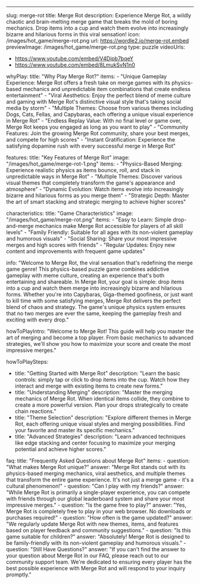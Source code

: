 ---
slug: merge-rot
title: Merge Rot
description: Experience Merge Rot, a wildly chaotic and brain-melting merge game that breaks the mold of boring mechanics. Drop items into a cup and watch them evolve into increasingly bizarre and hilarious forms in this viral sensation!
icon: /images/hot_game/merge-rot.png
url: https://wordle2.io/merge-rot.embed
previewImage: /images/hot_game/merge-rot.png
type: puzzle
videoUrls:
  - https://www.youtube.com/embed/V4Dipb7bqeY
  - https://www.youtube.com/embed/8LmukSvN1n0

whyPlay:
  title: "Why Play Merge Rot?"
  items:
    - "Unique Gameplay Experience: Merge Rot offers a fresh take on merge games with its physics-based mechanics and unpredictable item combinations that create endless entertainment"
    - "Viral Aesthetics: Enjoy the perfect blend of meme culture and gaming with Merge Rot's distinctive visual style that's taking social media by storm"
    - "Multiple Themes: Choose from various themes including Dogs, Cats, Fellas, and Capybaras, each offering a unique visual experience in Merge Rot"
    - "Endless Replay Value: With no final level or game over, Merge Rot keeps you engaged as long as you want to play"
    - "Community Features: Join the growing Merge Rot community, share your best merges, and compete for high scores"
    - "Instant Gratification: Experience the satisfying dopamine rush with every successful merge in Merge Rot"

features:
  title: "Key Features of Merge Rot"
  image: "/images/hot_game/merge-rot-1.png"
  items:
    - "Physics-Based Merging: Experience realistic physics as items bounce, roll, and stack in unpredictable ways in Merge Rot"
    - "Multiple Themes: Discover various visual themes that completely transform the game's appearance and atmosphere"
    - "Dynamic Evolution: Watch items evolve into increasingly bizarre and hilarious forms as you merge them"
    - "Strategic Depth: Master the art of smart stacking and strategic merging to achieve higher scores"

characteristics:
  title: "Game Characteristics"
  image: "/images/hot_game/merge-rot.png"
  items:
    - "Easy to Learn: Simple drop-and-merge mechanics make Merge Rot accessible for players of all skill levels"
    - "Family Friendly: Suitable for all ages with its non-violent gameplay and humorous visuals"
    - "Social Sharing: Share your most impressive merges and high scores with friends"
    - "Regular Updates: Enjoy new content and improvements with frequent game updates"

info: "Welcome to Merge Rot, the viral sensation that's redefining the merge game genre! This physics-based puzzle game combines addictive gameplay with meme culture, creating an experience that's both entertaining and shareable. In Merge Rot, your goal is simple: drop items into a cup and watch them merge into increasingly bizarre and hilarious forms. Whether you're into Capybaras, Giga-themed goofiness, or just want to kill time with some satisfying merges, Merge Rot delivers the perfect blend of chaos and strategy. The game's unique physics system ensures that no two merges are ever the same, keeping the gameplay fresh and exciting with every drop."

howToPlayIntro: "Welcome to Merge Rot! This guide will help you master the art of merging and become a top player. From basic mechanics to advanced strategies, we'll show you how to maximize your score and create the most impressive merges."

howToPlaySteps:
  - title: "Getting Started with Merge Rot"
    description: "Learn the basic controls: simply tap or click to drop items into the cup. Watch how they interact and merge with existing items to create new forms."
  - title: "Understanding Merging"
    description: "Master the merging mechanics of Merge Rot. When identical items collide, they combine to create a more powerful version. Plan your drops strategically to create chain reactions."
  - title: "Theme Selection"
    description: "Explore different themes in Merge Rot, each offering unique visual styles and merging possibilities. Find your favorite and master its specific mechanics."
  - title: "Advanced Strategies"
    description: "Learn advanced techniques like edge stacking and center focusing to maximize your merging potential and achieve higher scores."

faq:
  title: "Frequently Asked Questions about Merge Rot"
  items:
    - question: "What makes Merge Rot unique?"
      answer: "Merge Rot stands out with its physics-based merging mechanics, viral aesthetics, and multiple themes that transform the entire game experience. It's not just a merge game - it's a cultural phenomenon!"
    - question: "Can I play with my friends?"
      answer: "While Merge Rot is primarily a single-player experience, you can compete with friends through our global leaderboard system and share your most impressive merges."
    - question: "Is the game free to play?"
      answer: "Yes, Merge Rot is completely free to play in your web browser. No downloads or purchases required!"
    - question: "How often is the game updated?"
      answer: "We regularly update Merge Rot with new themes, items, and features based on player feedback and community suggestions."
    - question: "Is this game suitable for children?"
      answer: "Absolutely! Merge Rot is designed to be family-friendly with its non-violent gameplay and humorous visuals."
    - question: "Still Have Questions?"
      answer: "If you can't find the answer to your question about Merge Rot in our FAQ, please reach out to our community support team. We're dedicated to ensuring every player has the best possible experience with Merge Rot and will respond to your inquiry promptly." 